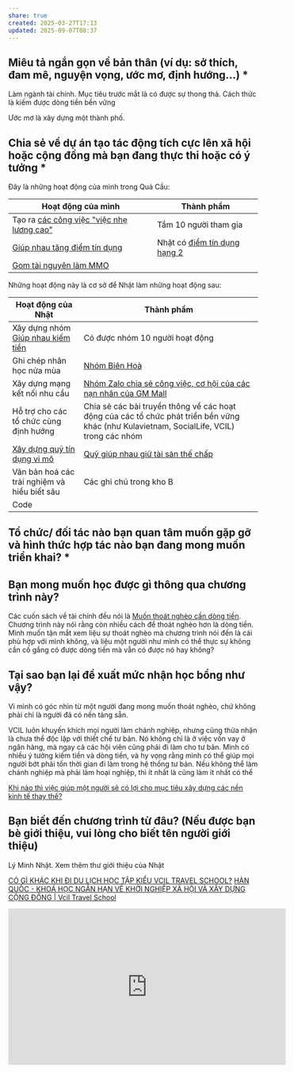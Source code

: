 ```yaml
---
share: true
created: 2025-03-27T17:13
updated: 2025-09-07T08:37
---
```


## Miêu tả ngắn gọn về bản thân (ví dụ: sở thích, đam mê, nguyện vọng, ước mơ, định hướng...)  *
Làm ngành tài chính. Mục tiêu trước mắt là có được sự thong thả. Cách thức là kiếm được dòng tiền bền vững

Ước mơ là xây dựng một thành phố.

## Chia sẻ về dự án tạo tác động tích cực lên xã hội hoặc cộng đồng mà bạn đang thực thi hoặc có ý tưởng *
Đây là những hoạt động của mình trong Quả Cầu:

| Hoạt động của mình                                                               | Thành phẩm                                                                                                                 |
| -------------------------------------------------------------------------------- | -------------------------------------------------------------------------------------------------------------------------- |
| Tạo ra [ các công việc "việc nhẹ lương cao"](../../%F0%9F%93%9CT%C3%A0i%20nguy%C3%AAn/%C3%9D%20t%C6%B0%E1%BB%9Fng%20ki%E1%BA%BFm%20ti%E1%BB%81n/%C3%9D%20t%C6%B0%E1%BB%9Fng/C%C3%B4ng%20vi%E1%BB%87c%20th%E1%BB%9Di%20v%E1%BB%A5,%20c%E1%BB%99ng%20t%C3%A1c%20vi%C3%AAn/index.md) | Tầm 10 người tham gia                                                                                                      |
| [Giúp nhau tăng điểm tín dụng](../Gi%C3%BAp%20nhau%20tho%C3%A1t%20n%E1%BB%A3/C%C3%B4ng%20vi%E1%BB%87c/Gi%C3%BAp%20nhau%20t%C4%83ng%20%C4%91i%E1%BB%83m%20t%C3%ADn%20d%E1%BB%A5ng.md)                                                 | Nhật có [điểm tín dụng hạng 2](../Gi%C3%BAp%20nhau%20tho%C3%A1t%20n%E1%BB%A3/Ng%C6%B0%E1%BB%9Di%20th%E1%BB%A5%20h%C6%B0%E1%BB%9Fng/L%C3%BD%20Minh%20Nh%E1%BA%ADt/C%C3%A1c%20kho%E1%BA%A3n%20t%C3%A0i%20s%E1%BA%A3n%20v%C3%A0%20kho%E1%BA%A3n%20n%E1%BB%A3%20Nh%E1%BA%ADt%20%C4%91%E1%BB%A9ng%20t%C3%AAn%20(phi%C3%AAn%20b%E1%BA%A3n%20cho%20ng%C3%A2n%20h%C3%A0ng,%20c%C3%B4ng%20ty%20t%C3%A0i%20ch%C3%ADnh).md) |
| [Gom tài nguyên làm MMO](../T%E1%BA%A1o%20thu%20nh%E1%BA%ADp%20th%E1%BB%A5%20%C4%91%E1%BB%99ng/Gom%20t%C3%A0i%20nguy%C3%AAn%20l%C3%A0m%20MMO.md)                                                       |                                                                                                                            |

Những hoạt động này là cơ sở để Nhật làm những hoạt động sau:

| Hoạt động của Nhật                                                                       | Thành phẩm                                                                                                                                |
| ---------------------------------------------------------------------------------------- | ----------------------------------------------------------------------------------------------------------------------------------------- |
| Xây dựng nhóm [Giúp nhau kiếm tiền](../Gi%C3%BAp%20nhau%20ki%E1%BA%BFm%20ti%E1%BB%81n/index.md)                                                    | Có được nhóm 10 người hoạt động                                                                                                           |
| Ghi chép nhân học nửa mùa                                                                | [Nhóm Biên Hoà](../Gi%C3%BAp%20nhau%20ki%E1%BA%BFm%20ti%E1%BB%81n/Ch%E1%BA%A1y%20ch%E1%BB%89%20ti%C3%AAu%20cho%20nh%C3%A2n%20vi%C3%AAn%20c%C3%B4ng%20ty/Ch%C6%A1i%20ch%C3%ADnh%20s%C3%A1ch/T%C3%A0i%20li%E1%BB%87u%20v%E1%BB%81%20t%E1%BB%ABng%20c%C3%B4ng%20ty/GM%20Mall/Nh%C3%B3m%20Bi%C3%AAn%20Ho%C3%A0.md)                                                                                                                         |
| Xây dựng mạng kết nối nhu cầu                                                            | [Nhóm Zalo chia sẻ công việc, cơ hội của các nạn nhân của GM Mall](https://zalo.me/g/ojezyd465)                                           |
| Hỗ trợ cho các tổ chức cùng định hướng                                                   | Chia sẻ các bài truyền thông về các hoạt động của các tổ chức phát triển bền vững khác (như Kulavietnam, SocialLife, VCIL) trong các nhóm |
| [Xây dựng quỹ tín dụng vi mô](../Gi%C3%BAp%20nhau%20tho%C3%A1t%20n%E1%BB%A3/C%C3%B4ng%20vi%E1%BB%87c/Qu%E1%BB%B9/X%C3%A2y%20d%E1%BB%B1ng%20ng%C3%A2n%20h%C3%A0ng%20mini%20v%C3%A0%20m%E1%BA%A1ng%20l%C6%B0%E1%BB%9Bi%20cho%20vay%20ngang%20h%C3%A0ng.md) | [Quỹ giúp nhau giữ tài sản thế chấp](../Gi%C3%BAp%20nhau%20tho%C3%A1t%20n%E1%BB%A3/C%C3%B4ng%20vi%E1%BB%87c/Qu%E1%BB%B9/Qu%E1%BB%B9%20gi%C3%BAp%20nhau%20gi%E1%BB%AF%20t%C3%A0i%20s%E1%BA%A3n%20th%E1%BA%BF%20ch%E1%BA%A5p.md)                                                                                                    |
| Văn bản hoá các trải nghiệm và hiểu biết sâu                                             | Các ghi chú trong kho B                                                                                                                   |
| Code                                                                                     |                                                                                                                                           |

## Tổ chức/ đối tác nào bạn quan tâm muốn gặp gỡ và hình thức hợp tác nào bạn đang mong muốn triển khai? *

## Bạn mong muốn học được gì thông qua chương trình này? 
Các cuốn sách về tài chính đều nói là [Muốn thoát nghèo cần dòng tiền](../../%E2%9A%A1Hi%E1%BB%83u%20bi%E1%BA%BFt%20s%C3%A2u/Ki%E1%BA%BFm%20ti%E1%BB%81n/T%E1%BB%B1%20%C4%91%E1%BA%A7u%20t%C6%B0/Mu%E1%BB%91n%20tho%C3%A1t%20ngh%C3%A8o%20c%E1%BA%A7n%20d%C3%B2ng%20ti%E1%BB%81n.md). Chương trình này nói rằng còn nhiều cách để thoát nghèo hơn là dòng tiền. Mình muốn tận mắt xem liệu sự thoát nghèo mà chương trình nói đến là cái phù hợp với mình không, và liệu một người như mình có thể thực sự không cần cố gắng có được dòng tiền mà vẫn có được nó hay không?

## Tại sao bạn lại đề xuất mức nhận học bổng như vậy?
Vì mình có góc nhìn từ một người đang mong muốn thoát nghèo, chứ không phải chỉ là người đã có nền tảng sẵn.

VCIL luôn khuyến khích mọi người làm chánh nghiệp, nhưng cũng thừa nhận là chưa thể độc lập với thiết chế tư bản. Nó không chỉ là ở việc vốn vay ở ngân hàng, mà ngay cả các hội viên cũng phải đi làm cho tư bản. Mình có nhiều ý tưởng kiếm tiền và dòng tiền, và hy vọng rằng mình có thể giúp mọi người bớt phải tốn thời gian đi làm trong hệ thống tư bản. Nếu không thể làm chánh nghiệp mà phải làm hoại nghiệp, thì ít nhất là cũng làm ít nhất có thể

[Khi nào thì việc giúp một người sẽ có lợi cho mục tiêu xây dựng các nền kinh tế thay thế?](../Gi%C3%BAp%20nhau%20tho%C3%A1t%20n%E1%BB%A3/T%C3%A0i%20li%E1%BB%87u/Khi%20n%C3%A0o%20th%C3%AC%20vi%E1%BB%87c%20gi%C3%BAp%20m%E1%BB%99t%20ng%C6%B0%E1%BB%9Di%20s%E1%BA%BD%20c%C3%B3%20l%E1%BB%A3i%20cho%20m%E1%BB%A5c%20ti%C3%AAu%20x%C3%A2y%20d%E1%BB%B1ng%20c%C3%A1c%20n%E1%BB%81n%20kinh%20t%E1%BA%BF%20thay%20th%E1%BA%BF.md)

## Bạn biết đến chương trình từ đâu? (Nếu được bạn bè giới thiệu, vui lòng cho biết tên người giới thiệu)
Lý Minh Nhật. Xem thêm thư giới thiệu của Nhật 

[CÓ GÌ KHÁC KHI ĐI DU LỊCH HỌC TẬP KIỂU VCIL TRAVEL SCHOOL?](https://www.vciltravelschool.com/vi/post/c%C3%B3-g%C3%AC-kh%C3%A1c-khi-%C4%91i-du-l%E1%BB%8Bch-h%E1%BB%8Dc-t%E1%BA%ADp-ki%E1%BB%83u-vcil-travel-school)
[HÀN QUỐC - KHOÁ HỌC NGẮN HẠN VỀ KHỞI NGHIỆP XÃ HỘI VÀ XÂY DỰNG CỘNG ĐỒNG \| Vcil Travel School](https://www.vciltravelschool.com/vi/event-details-registration/vcil-travel-school-south-korea-iii-nov-2025-from-miracle-development-to-sustainable-alternatives)
<iframe width="560" height="315" src="https://www.youtube.com/embed/watch?v=8CqjWrQ_EG0" title="YouTube video player" frameborder="0" allow="accelerometer; autoplay; clipboard-write; encrypted-media; gyroscope; picture-in-picture; web-share" referrerpolicy="strict-origin-when-cross-origin" allowfullscreen></iframe>